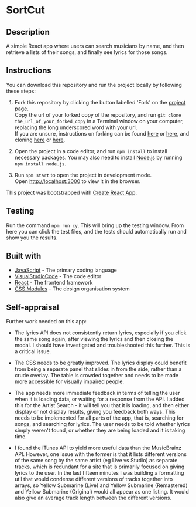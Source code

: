 # SortCut

## Description

A simple React app where users can search musicians by name, and then retrieve a lists of their songs, and finally see lyrics for those songs.

## Instructions

You can download this repository and run the project locally by following these steps:

1. Fork this repository by clicking the button labelled 'Fork' on the [project page](https://github.com/chicorycolumn/lyriclab.git).
   <br/>
   Copy the url of your forked copy of the repository, and run `git clone the_url_of_your_forked_copy` in a Terminal window on your computer, replacing the long underscored word with your url.
   <br/>
   If you are unsure, instructions on forking can be found [here](https://guides.github.com/activities/forking/) or [here](https://www.toolsqa.com/git/git-fork/), and cloning [here](https://www.wikihow.com/Clone-a-Repository-on-Github) or [here](https://www.howtogeek.com/451360/how-to-clone-a-github-repository/).

2. Open the project in a code editor, and run `npm install` to install necessary packages. You may also need to install [Node.js](https://nodejs.org/en/) by running `npm install node.js`.

3. Run `npm start` to open the project in development mode.
   <br/>
   Open [http://localhost:3000](http://localhost:3000) to view it in the browser.

This project was bootstrapped with [Create React App](https://github.com/facebook/create-react-app).

## Testing

Run the command `npm run cy`. This will bring up the testing window. From here you can click the test files, and the tests should automatically run and show you the results.

## Built with

- [JavaScript](https://www.javascript.com/) - The primary coding language
- [VisualStudioCode](https://code.visualstudio.com/) - The code editor
- [React](https://reactjs.org/) - The frontend framework
- [CSS Modules](https://github.com/css-modules/css-modules) - The design organisation system

## Self-appraisal

Further work needed on this app:

- The lyrics API does not consistently return lyrics, especially if you click the same song again, after viewing the lyrics and then closing the modal. I should have investigated and troubleshooted this further. This is a critical issue.

- The CSS needs to be greatly improved. The lyrics display could benefit from being a separate panel that slides in from the side, rather than a crude overlay. The table is crowded together and needs to be made more accessible for visually impaired people.

- The app needs more immediate feedback in terms of telling the user when it is loading data, or waiting for a response from the API. I added this for the Artist Search - it will tell you that it is loading, and then either display or not display results, giving you feedback both ways. This needs to be implemented for all parts of the app, that is, searching for songs, and searching for lyrics. The user needs to be told whether lyrics simply weren't found, or whether they are being loaded and it is taking time.

- I found the iTunes API to yield more useful data than the MusicBrainz API. However, one issue with the former is that it lists different versions of the same song by the same artist (eg Live vs Studio) as separate tracks, which is redundant for a site that is primarily focused on giving lyrics to the user. In the last fifteen minutes I was building a formatting util that would condense different versions of tracks together into arrays, so Yellow Submarine (Live) and Yellow Submarine (Remastered) and Yellow Submarine (Original) would all appear as one listing. It would also give an average track length between the different versions.
